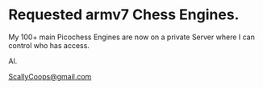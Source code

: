 # Requested armv7 Chess Engines.

My 100+ main Picochess Engines are now on a private Server where I can control who has access.

  
Al.
  
ScallyCoops@gmail.com


